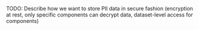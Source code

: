 TODO: Describe how we want to store PII data in secure fashion (encryption at rest, only specific components can decrypt data, dataset-level access for components)